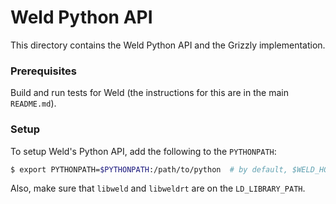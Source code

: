 # Weld Python API

This directory contains the Weld Python API and the Grizzly implementation.

### Prerequisites

Build and run tests for Weld (the instructions for this are in the main `README.md`).

### Setup

To setup Weld's Python API, add the following to the `PYTHONPATH`:
```bash
$ export PYTHONPATH=$PYTHONPATH:/path/to/python  # by default, $WELD_HOME/python
```

Also, make sure that `libweld` and `libweldrt` are on  the `LD_LIBRARY_PATH`.
